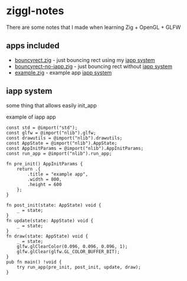 # ziggl-notes

There are some notes that I made when learning Zig + OpenGL + GLFW

## apps included

- [bouncyrect.zig](./apps/bouncyrect.zig) - just bouncing rect using my [iapp system](#iapp-system)
- [bouncyrect-no-iapp.zig](./apps/bouncyrect-no-iapp.zig) - just bouncing rect without [iapp system](#iapp-system)
- [example.zig](./apps/example.zig) - example app [iapp system](#iapp-system)

## iapp system
some thing that allows easily init_app

example of iapp app
```zig
const std = @import("std");
const glfw = @import("nlib").glfw;
const drawutils = @import("nlib").drawutils;
const AppState = @import("nlib").AppState;
const AppInitParams = @import("nlib").AppInitParams;
const run_app = @import("nlib").run_app;

fn pre_init() AppInitParams {
    return .{
        .title = "example app",
        .width = 800,
        .height = 600
    };
}

fn post_init(state: AppState) void {
    _ = state;
}
fn update(state: AppState) void {
    _ = state;
}
fn draw(state: AppState) void {
    _ = state;
    glfw.glClearColor(0.096, 0.096, 0.096, 1);
    glfw.glClear(glfw.GL_COLOR_BUFFER_BIT);
}
pub fn main() !void {
    try run_app(pre_init, post_init, update, draw);
}
```